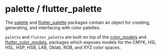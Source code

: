 # palette / flutter_palette

The [palette](https://pub.dev/packages/palette) and [flutter_palette](https://pub.dev/packages/flutter_palette)
packages contain an object for creating, generating, and interfacing with color palettes.

`palette` and `flutter_palette` are built on top of the [color_models](https://pub.dartlang.org/packages/color_models)
and [flutter_color_models](https://pub.dartlang.org/packages/flutter_color_models), packages which exposes models for
the CMYK, HSI, HSL, HSP, HSB, LAB, Oklab, RGB, and XYZ color spaces.
